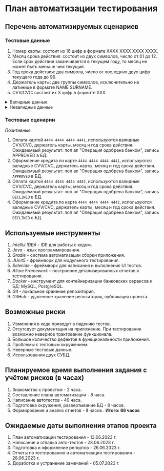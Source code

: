 # План автоматизации тестирования

## Перечень автоматизируемых сценариев
### Тестовые данные
1. Номер карты: состоит из 16 цифр в формате ХХХХ ХХХХ ХХХХ ХХХХ.
2. Месяц срока действия: состоит из двух символов, число от 01 до 12. Если срок действия заканчивается в текущем году, то месяц не может быть меньше чем текущий.
3. Год срока действия: два символа, число от последних двух цифр текущего года до 99.
4. Держатель карты: две группы символов, исключительно на латинице в формате NAME SURNAME.
5. CVV/CVC: состоит их 3 цифр в формате ХХХ.

  <details>
  <summary>Валидные данные</summary>  

* Карта:  

` 4444 4444 4444 4441 ` - возвращает статус `APPROVED` 

` 4444 4444 4444 4442 ` - возвращает статус `DECLINED`

* Месяц: `01`-`12`
* Год: `текущий` - `текущий + 5 лет`
* Держатель карты: `IVAN IVANOV`, `PETR PETROV`
* CVV/CVC: `000`-`999`

</details>

<details>
  <summary>Невалидные данные</summary>  

* Карта:
`0000 0000 0000 0000`, `9999 9999 9999 9999`, `4444 4444 4444 4440`, `4444 4444 4444 4443`,
  `1234 5678 9012 3456`.

* Месяц: `0`-`9`,`00`,`13`-`99`
* Год: `00`-`22`
* Держатель карты: `ИВАН ИВАНОВ`, `PETR PETROV11`, `PETRUXA`, `ب ج د ﻩ و ز ح ط ي ك ل م ن س ع ف صر `,`P#TRUX@`, `PETR PETROVICH PETROV`
* CVV/CVC: `0`-`9`, `00`-`99`,

</details>

### Тестовые сценарии

*Позитивные*

1. Оплата картой `4444 4444 4444 4441`, используются валидные CVV/CVC, держатель карты, месяц и год срока действия.
Ожидаемвый результат: поп ап "Операция одобрена банком", запись APPROVED в БД.
2. Оформление кредита по карте `4444 4444 4444 4441`, используются валидные CVV/CVC, держатель карты, месяц и год срока действия.
   Ожидаемвый результат: поп ап "Операция одобрена банком", запись `APPROVED` в БД.
3. Оплата картой `4444 4444 4444 4442`, используются валидные CVV/CVC, держатель карты, месяц и год срока действия.
   Ожидаемвый результат: поп ап "Операция одобрена банком", запись `DECLINED` в БД.
4. Оформление кредита по карте `4444 4444 4444 4442`, используются валидные CVV/CVC, держатель карты, месяц и год срока действия.
   Ожидаемвый результат: поп ап "Операция одобрена банком", запись `DECLINED` в БД.


## Используемые инструменты
1. *IntelliJ IDEA* - IDE для работы с кодом.
2. *Java* - язык программирования.
3. *Gradle* - система автоматизации сборки приложения.
4. *JUnit5* - фреймворк для модульного тестирования.
5. *Selenide* - фреймворк для написания и выполнения UI тестов.
6. *Allure Framework* – построение детализированных отчетов о тестировании.  
7. *Docker* - инструмент для контейнеризации банковских сервисов и БД: MySQL, PostgreSQL.
8. *Git* - локальное хранение репозитория.
9. *GitHub* - удаленное хранение репозитория, публикация проекта.

## Возможные риски
1. Изменения в коде приведут в падению тестов.
2. Отсутсвует документация на приложение. При тестировании возможно неверное трактование функционала.
3. Большое количество дефектов в функциональности приложения.
4. Проблемы с тестовым окружением.
5. Неверные тестовые данные.
6. Использования двух СУБД.

## Планируемое время выполнения задания с учётом рисков (в часах)
1. Знакомство с проектом - 2 часа.
2. Составление плана автоматизации - 8 часа.
3. Написание автотестов - 40 часа.
4. Подготовка окружения, развертывание БД - 8 часов.
5. Формирование и анализ отчетов - 8 часов  .
__Итого: 66 часов__

## Ожидаемые даты выполнения этапов проекта
1. План автоматизации тестирования - 13.06.2023 г.
2. Написание и отладка авто-тестов - 23.06.2023 г.
3. Подготовка и оформление репортов - 26.06.2023 г.
4. Отчеты по тестированию и автоматизации тестирования - 28.06.2023 г.
5. Доработка и устранение замечаний - 05.07.2023 г.




